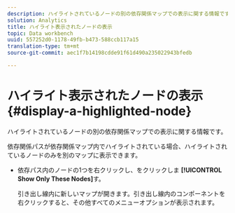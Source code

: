 ```yaml
---
description: ハイライトされているノードの別の依存関係マップでの表示に関する情報です。
solution: Analytics
title: ハイライト表示されたノードの表示
topic: Data workbench
uuid: 557252d0-1178-49fb-b473-588ccb117a15
translation-type: tm+mt
source-git-commit: aec1f7b14198cdde91f61d490a235022943bfedb

---
```



# ハイライト表示されたノードの表示{#display-a-highlighted-node}

ハイライトされているノードの別の依存関係マップでの表示に関する情報です。

依存関係パスが依存関係マップ内でハイライトされている場合、ハイライトされているノードのみを別のマップに表示できます。

* 依存パス内のノードの1つを右クリックし、をクリックしま **[!UICONTROL Show Only These Nodes]**&#x200B;す。

   引き出し線内に新しいマップが開きます。引き出し線内のコンポーネントを右クリックすると、その他すべてのメニューオプションが表示されます。

